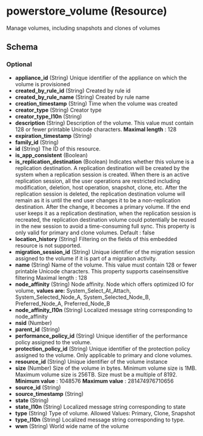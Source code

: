 
# powerstore_volume (Resource)

Manage volumes, including snapshots and clones of volumes

<!-- schema generated by tfplugindocs -->
## Schema

### Optional

- **appliance_id** (String) Unique identifier of the appliance on which the volume is
provisioned
- **created_by_rule_id** (String) Created by rule id
- **created_by_rule_name** (String) Created by rule name
- **creation_timestamp** (String) Time when the volume was created
- **creator_type** (String) Creator type
- **creator_type_l10n** (String)
- **description** (String) Description of the volume. This value must contain 128 or
fewer printable Unicode characters.
**Maximal length** : 128
- **expiration_timestamp** (String)
- **family_id** (String)
- **id** (String) The ID of this resource.
- **is_app_consistent** (Boolean)
- **is_replication_destination** (Boolean) Indicates whether this volume is a replication destination.
A replication destination will be created by the system
when a replication session is created. When there is an
active replication session, all the user operations are
restricted including modification, deletion, host operation,
snapshot, clone, etc. After the replication session is deleted,
the replication destination volume will remain as it is until
the end user changes it to be a non-replication destination.
After the change, it becomes a primary volume. If the end
user keeps it as a replication destination, when the
replication session is recreated, the replication destination
volume could potentially be reused in the new session to
avoid a time-consuming full sync. This property is only
valid for primary and clone volumes.
Default : false
- **location_history** (String) Filtering on the fields of this embedded resource is not
supported.
- **migration_session_id** (String) Unique identifier of the migration session assigned to the
volume if it is part of a migration activity.
- **name** (String) Name of the volume. This value must contain 128 or fewer
printable Unicode characters. This property supports caseinsensitive filtering
Maximal length : 128
- **node_affinity** (String) Node affinity. Node which offers optimized IO for volume,
**values are:** System_Select_At_Attach, System_Selected_Node_A, System_Selected_Node_B,
Preferred_Node_A, Preferred_Node_B
- **node_affinity_l10n** (String) Localized message string corresponding to node_affinity
- **nsid** (Number)
- **parent_id** (String)
- **performance_policy_id** (String) Unique identifier of the performance policy assigned to the
volume.
- **protection_policy_id** (String)
Unique identifier of the protection policy assigned to the
volume. Only applicable to primary and clone volumes.
- **resource_id** (String) Unique identifier of the volume instance
- **size** (Number) Size of the volume in bytes. Minimum volume size is 1MB. Maximum volume size is 256TB. Size must be a multiple of 8192.
**Minimum value** : 1048576
**Maximum value** : 281474976710656
- **source_id** (String)
- **source_timestamp** (String)
- **state** (String)
- **state_l10n** (String) Localized message string corresponding to state
- **type** (String) Type of volume.
Allowed Values: Primary, Clone, Snapshot
- **type_l10n** (String) Localized message string corresponding to type.
- **wwn** (String) World wide name of the volume
